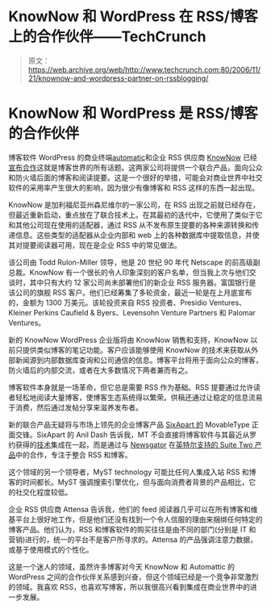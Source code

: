 # KnowNow 和 WordPress 在 RSS/博客上的合作伙伴——TechCrunch

> 原文：<https://web.archive.org/web/http://www.techcrunch.com:80/2006/11/21/knownow-and-wordpress-partner-on-rssblogging/>

# KnowNow 和 WordPress 是 RSS/博客的合作伙伴

博客软件 WordPress 的商业终端[](https://web.archive.org/web/20210927065836/http://knownow.com/)[automatic](https://web.archive.org/web/20210927065836/http://automattic.com/)和企业 RSS 供应商 [KnowNow](https://web.archive.org/web/20210927065836/http://knownow.com/) 已经[宣布合作](https://web.archive.org/web/20210927065836/http://knownow.com/article/?id=353)这就是博客世界的所有话题。这两家公司将提供一个联合产品，面向公众和防火墙后面的博客和阅读提要。这是一个很好的举措，可能会对商业世界中社交软件的采用率产生很大的影响，因为很少有像博客和 RSS 这样的东西一起出现。

KnowNow 是加利福尼亚州森尼维尔的一家公司，在 RSS 出现之前就已经存在，但最近重新启动，重点放在了联合技术上。在其最初的迭代中，它使用了类似于它和其他公司现在使用的适配器，通过 RSS 从不发布原生提要的各种来源转换和传递信息。这些类型的适配器从企业内部和 web 上的各种数据库中提取信息，并使其对提要阅读器可用，现在是企业 RSS 中的常见做法。

该公司由 Todd Rulon-Miller 领导，他是 20 世纪 90 年代 Netscape 的前高级副总裁。KnowNow 有一个很长的令人印象深刻的客户名单，但当我上次与他们交谈时，其中只有大约 12 家公司尚未部署他们的新企业 RSS 服务器。富国银行是该公司的旗舰 RSS 客户。他们已经筹集了多轮资金，最近一轮是在上月底宣布的，金额为 1300 万美元。该轮投资来自 RSS 投资者、Presidio Ventures、Kleiner Perkins Caufield & Byers、Levensohn Venture Partners 和 Palomar Ventures。

新的 KnowNow WordPress 企业版将由 KnowNow 销售和支持，KnowNow 以前只提供类似博客的笔记功能。客户应该能够使用 KnowNow 的技术来获取从外部新闻源到内部数据库查询和公司通信的信息。博客平台将用于面向公众的博客，防火墙后的内部交流，或者在大多数情况下两者兼而有之。

博客软件本身就是一场革命，但它总是需要 RSS 作为基础。RSS 提要通过允许读者轻松地阅读大量博客，使博客生态系统得以繁荣。供稿还通过让稳定的信息流易于消费，然后通过发帖分享来滋养发布者。

新的联合产品无疑将与市场上领先的企业博客产品 [SixApart 的](https://web.archive.org/web/20210927065836/http://sixapart.com/) MovableType 正面交锋。SixApart 的 Anil Dash 告诉我，MT 不会直接将博客软件与其最近从罗约获得的[技术](https://web.archive.org/web/20210927065836/http://www.beta.techcrunch.com/2006/09/06/six-apart-acquires-rojo/)集成在一起，而是通过与 [Newsgator](https://web.archive.org/web/20210927065836/http://newsgator.com/) 在[英特尔支持的 Suite Two 产品](https://web.archive.org/web/20210927065836/http://www.beta.techcrunch.com/2006/11/07/intel-suitetwo-product-suite-launches/)中的合作，专注于整合 RSS 和博客。

这个领域的另一个领导者，MyST technology 可能比任何人集成入站 RSS 和博客的时间都长。MyST 强调搜索引擎优化，但与面向消费者背景的产品相比，它的社交化程度较低。

企业 RSS 供应商 Attensa 告诉我，他们的 feed 阅读器几乎可以在所有博客和维基平台上很好地工作，但是他们还没有找到一个令人信服的理由来捆绑任何特定的博客产品。他们认为，RSS 和博客软件的购买往往是由不同的部门(分别是 IT 和营销)进行的，统一的平台不是客户所寻求的。Attensa 的产品强调注意力数据，或基于使用模式的个性化。

这是一个迷人的领域，虽然许多博客对今天 KnowNow 和 Automattic 的 WordPress 之间的合作伙伴关系感到兴奋，但这个领域已经是一个竞争非常激烈的领域。我喜欢 RSS，也喜欢写博客，所以我很高兴看到集成在商业世界中的进一步发展。